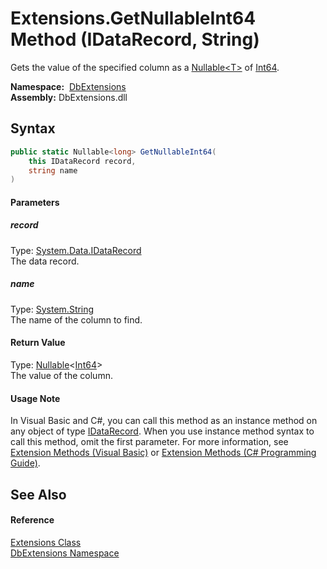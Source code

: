 Extensions.GetNullableInt64 Method (IDataRecord, String)
========================================================
Gets the value of the specified column as a [Nullable&lt;T>][1] of [Int64][2].

  **Namespace:**  [DbExtensions][3]  
  **Assembly:** DbExtensions.dll

Syntax
------

```csharp
public static Nullable<long> GetNullableInt64(
	this IDataRecord record,
	string name
)
```

#### Parameters

##### *record*
Type: [System.Data.IDataRecord][4]  
The data record.

##### *name*
Type: [System.String][5]  
The name of the column to find.

#### Return Value
Type: [Nullable][1]&lt;[Int64][2]>  
The value of the column.
#### Usage Note
In Visual Basic and C#, you can call this method as an instance method on any object of type [IDataRecord][4]. When you use instance method syntax to call this method, omit the first parameter. For more information, see [Extension Methods (Visual Basic)][6] or [Extension Methods (C# Programming Guide)][7].

See Also
--------

#### Reference
[Extensions Class][8]  
[DbExtensions Namespace][3]  

[1]: https://docs.microsoft.com/dotnet/api/system.nullable-1
[2]: https://docs.microsoft.com/dotnet/api/system.int64
[3]: ../README.md
[4]: https://docs.microsoft.com/dotnet/api/system.data.idatarecord
[5]: https://docs.microsoft.com/dotnet/api/system.string
[6]: https://docs.microsoft.com/dotnet/visual-basic/programming-guide/language-features/procedures/extension-methods
[7]: https://docs.microsoft.com/dotnet/csharp/programming-guide/classes-and-structs/extension-methods
[8]: README.md